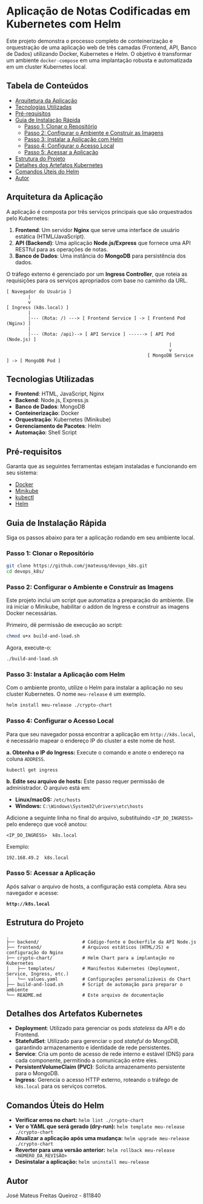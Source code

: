 # Aplicação de Notas Codificadas em Kubernetes com Helm

Este projeto demonstra o processo completo de conteinerização e orquestração de uma aplicação web de três camadas (Frontend, API, Banco de Dados) utilizando Docker, Kubernetes e Helm. O objetivo é transformar um ambiente `docker-compose` em uma implantação robusta e automatizada em um cluster Kubernetes local.

## Tabela de Conteúdos
- [Arquitetura da Aplicação](#arquitetura-da-aplicação)
- [Tecnologias Utilizadas](#tecnologias-utilizadas)
- [Pré-requisitos](#pré-requisitos)
- [Guia de Instalação Rápida](#guia-de-instalação-rápida)
  - [Passo 1: Clonar o Repositório](#passo-1-clonar-o-repositório)
  - [Passo 2: Configurar o Ambiente e Construir as Imagens](#passo-2-configurar-o-ambiente-e-construir-as-imagens)
  - [Passo 3: Instalar a Aplicação com Helm](#passo-3-instalar-a-aplicação-com-helm)
  - [Passo 4: Configurar o Acesso Local](#passo-4-configurar-o-acesso-local)
  - [Passo 5: Acessar a Aplicação](#passo-5-acessar-a-aplicação)
- [Estrutura do Projeto](#estrutura-do-projeto)
- [Detalhes dos Artefatos Kubernetes](#detalhes-dos-artefatos-kubernetes)
- [Comandos Úteis do Helm](#comandos-úteis-do-helm)
- [Autor](#autor)

## Arquitetura da Aplicação

A aplicação é composta por três serviços principais que são orquestrados pelo Kubernetes:

1.  **Frontend**: Um servidor **Nginx** que serve uma interface de usuário estática (HTML/JavaScript).
2.  **API (Backend)**: Uma aplicação **Node.js/Express** que fornece uma API RESTful para as operações de notas.
3.  **Banco de Dados**: Uma instância do **MongoDB** para persistência dos dados.

O tráfego externo é gerenciado por um **Ingress Controller**, que roteia as requisições para os serviços apropriados com base no caminho da URL.

```
[ Navegador do Usuário ]
        |
        v
[ Ingress (k8s.local) ]
        |
        |--- (Rota: /) ---> [ Frontend Service ] -> [ Frontend Pod (Nginx) ]
        |
        |--- (Rota: /api)--> [ API Service ] ------> [ API Pod (Node.js) ]
                                                            |
                                                            v
                                                    [ MongoDB Service ] -> [ MongoDB Pod ]
```

## Tecnologias Utilizadas

- **Frontend**: HTML, JavaScript, Nginx
- **Backend**: Node.js, Express.js
- **Banco de Dados**: MongoDB
- **Conteinerização**: Docker
- **Orquestração**: Kubernetes (Minikube)
- **Gerenciamento de Pacotes**: Helm
- **Automação**: Shell Script

## Pré-requisitos

Garanta que as seguintes ferramentas estejam instaladas e funcionando em seu sistema:

- [Docker](https://www.docker.com/get-started)
- [Minikube](https://minikube.sigs.k8s.io/docs/start/)
- [kubectl](https://kubernetes.io/docs/tasks/tools/install-kubectl/)
- [Helm](https://helm.sh/docs/intro/install/)

## Guia de Instalação Rápida

Siga os passos abaixo para ter a aplicação rodando em seu ambiente local.

### Passo 1: Clonar o Repositório
```sh
git clone https://github.com/jmateusq/devops_k8s.git
cd devops_k8s/
```

### Passo 2: Configurar o Ambiente e Construir as Imagens
Este projeto inclui um script que automatiza a preparação do ambiente. Ele irá iniciar o Minikube, habilitar o addon de Ingress e construir as imagens Docker necessárias.

Primeiro, dê permissão de execução ao script:
```sh
chmod u+x build-and-load.sh
```

Agora, execute-o:
```sh
./build-and-load.sh
```

### Passo 3: Instalar a Aplicação com Helm
Com o ambiente pronto, utilize o Helm para instalar a aplicação no seu cluster Kubernetes. O nome `meu-release` é um exemplo.
```sh
helm install meu-release ./crypto-chart
```

### Passo 4: Configurar o Acesso Local
Para que seu navegador possa encontrar a aplicação em `http://k8s.local`, é necessário mapear o endereço IP do cluster a este nome de host.

**a. Obtenha o IP do Ingress:**
Execute o comando e anote o endereço na coluna `ADDRESS`.
```sh
kubectl get ingress
```

**b. Edite seu arquivo de hosts:**
Este passo requer permissão de administrador. O arquivo está em:
- **Linux/macOS:** `/etc/hosts`
- **Windows:** `C:\Windows\System32\drivers\etc\hosts`

Adicione a seguinte linha no final do arquivo, substituindo `<IP_DO_INGRESS>` pelo endereço que você anotou:
```
<IP_DO_INGRESS>  k8s.local
```
Exemplo:
```
192.168.49.2  k8s.local
```

### Passo 5: Acessar a Aplicação
Após salvar o arquivo de hosts, a configuração está completa. Abra seu navegador e acesse:

**`http://k8s.local`**

## Estrutura do Projeto

```
.
├── backend/                # Código-fonte e Dockerfile da API Node.js
├── frontend/               # Arquivos estáticos (HTML/JS) e configuração do Nginx
├── crypto-chart/           # Helm Chart para a implantação no Kubernetes
│   ├── templates/          # Manifestos Kubernetes (Deployment, Service, Ingress, etc.)
│   └── values.yaml         # Configurações personalizáveis do Chart
├── build-and-load.sh       # Script de automação para preparar o ambiente
└── README.md               # Este arquivo de documentação
```

## Detalhes dos Artefatos Kubernetes

- **Deployment**: Utilizado para gerenciar os pods *stateless* da API e do Frontend.
- **StatefulSet**: Utilizado para gerenciar o pod *stateful* do MongoDB, garantindo armazenamento e identidade de rede persistentes.
- **Service**: Cria um ponto de acesso de rede interno e estável (DNS) para cada componente, permitindo a comunicação entre eles.
- **PersistentVolumeClaim (PVC)**: Solicita armazenamento persistente para o MongoDB.
- **Ingress**: Gerencia o acesso HTTP externo, roteando o tráfego de `k8s.local` para os serviços corretos.

## Comandos Úteis do Helm

- **Verificar erros no chart:** `helm lint ./crypto-chart`
- **Ver o YAML que será gerado (dry-run):** `helm template meu-release ./crypto-chart`
- **Atualizar a aplicação após uma mudança:** `helm upgrade meu-release ./crypto-chart`
- **Reverter para uma versão anterior:** `helm rollback meu-release <NÚMERO_DA_REVISÃO>`
- **Desinstalar a aplicação:** `helm uninstall meu-release`

## Autor

José Mateus Freitas Queiroz - 811840

```